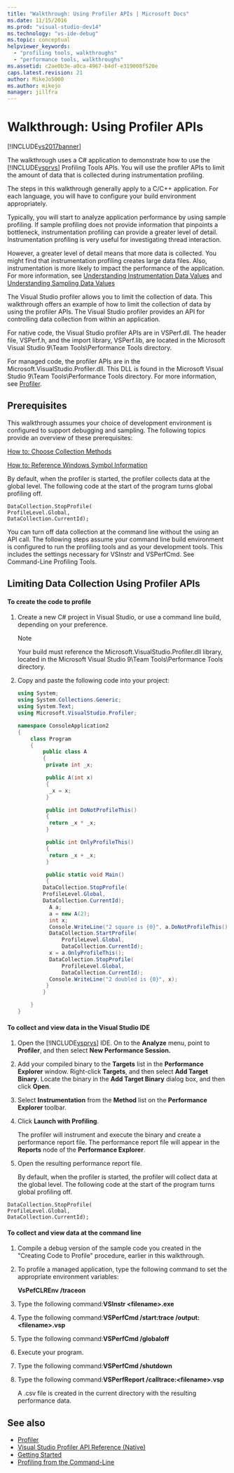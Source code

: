 ```yaml
---
title: "Walkthrough: Using Profiler APIs | Microsoft Docs"
ms.date: 11/15/2016
ms.prod: "visual-studio-dev14"
ms.technology: "vs-ide-debug"
ms.topic: conceptual
helpviewer_keywords:
  - "profiling tools, walkthroughs"
  - "performance tools, walkthroughs"
ms.assetid: c2ae0b3e-a0ca-4967-b4df-e319008f520e
caps.latest.revision: 21
author: MikeJo5000
ms.author: mikejo
manager: jillfra
---
```

# Walkthrough: Using Profiler APIs
[!INCLUDE[vs2017banner](../includes/vs2017banner.md)]

The walkthrough uses a C# application to demonstrate how to use the [!INCLUDE[vsprvs](../includes/vsprvs-md.md)] Profiling Tools APIs. You will use the profiler APIs to limit the amount of data that is collected during instrumentation profiling.

 The steps in this walkthrough generally apply to a C/C++ application. For each language, you will have to configure your build environment appropriately.

 Typically, you will start to analyze application performance by using sample profiling. If sample profiling does not provide information that pinpoints a bottleneck, instrumentation profiling can provide a greater level of detail. Instrumentation profiling is very useful for investigating thread interaction.

 However, a greater level of detail means that more data is collected. You might find that instrumentation profiling creates large data files. Also, instrumentation is more likely to impact the performance of the application. For more information, see [Understanding Instrumentation Data Values](../profiling/understanding-instrumentation-data-values.md) and [Understanding Sampling Data Values](../profiling/understanding-sampling-data-values.md)

 The Visual Studio profiler allows you to limit the collection of data. This walkthrough offers an example of how to limit the collection of data by using the profiler APIs. The Visual Studio profiler provides an API for controlling data collection from within an application.

 For native code, the Visual Studio profiler APIs are in VSPerf.dll. The header file, VSPerf.h, and the import library, VSPerf.lib, are located in the Microsoft Visual Studio 9\Team Tools\Performance Tools directory.

 For managed code, the profiler APIs are in the Microsoft.VisualStudio.Profiler.dll. This DLL is found in the Microsoft Visual Studio 9\Team Tools\Performance Tools directory. For more information, see [Profiler](/previous-versions/ms242704(v=vs.140)).

## Prerequisites
 This walkthrough assumes your choice of development environment is configured to support debugging and sampling. The following topics provide an overview of these prerequisites:

 [How to: Choose Collection Methods](../profiling/how-to-choose-collection-methods.md)

 [How to: Reference Windows Symbol Information](../profiling/how-to-reference-windows-symbol-information.md)

 By default, when the profiler is started, the profiler collects data at the global level. The following code at the start of the program turns global profiling off.

```
DataCollection.StopProfile(
ProfileLevel.Global,
DataCollection.CurrentId);
```

 You can turn off data collection at the command line without the using an API call. The following steps assume your command line build environment is configured to run the profiling tools and as your development tools. This includes the settings necessary for VSInstr and VSPerfCmd. See Command-Line Profiling Tools.

## Limiting Data Collection Using Profiler APIs

#### To create the code to profile

1. Create a new C# project in Visual Studio, or use a command line build, depending on your preference.

    > [!NOTE]
    > Your build must reference the Microsoft.VisualStudio.Profiler.dll library, located in the Microsoft Visual Studio 9\Team Tools\Performance Tools directory.

2. Copy and paste the following code into your project:

    ```csharp
    using System;
    using System.Collections.Generic;
    using System.Text;
    using Microsoft.VisualStudio.Profiler;

    namespace ConsoleApplication2
    {
        class Program
        {
            public class A
            {
             private int _x;

             public A(int x)
             {
              _x = x;
             }

             public int DoNotProfileThis()
             {
              return _x * _x;
             }

             public int OnlyProfileThis()
             {
              return _x + _x;
             }

             public static void Main()
             {
            DataCollection.StopProfile(
            ProfileLevel.Global,
            DataCollection.CurrentId);
              A a;
              a = new A(2);
              int x;
              Console.WriteLine("2 square is {0}", a.DoNotProfileThis());
              DataCollection.StartProfile(
                  ProfileLevel.Global,
                  DataCollection.CurrentId);
              x = a.OnlyProfileThis();
              DataCollection.StopProfile(
                  ProfileLevel.Global,
                  DataCollection.CurrentId);
              Console.WriteLine("2 doubled is {0}", x);
             }
            }

        }
    }
    ```

#### To collect and view data in the Visual Studio IDE

1. Open the [!INCLUDE[vsprvs](../includes/vsprvs-md.md)] IDE. On to the **Analyze** menu, point to **Profiler**, and then select **New Performance Session.**

2. Add your compiled binary to the **Targets** list in the **Performance Explorer** window. Right-click **Targets**, and then select **Add Target Binary**. Locate the binary in the **Add Target Binary** dialog box, and then click **Open**.

3. Select **Instrumentation** from the **Method** list on the **Performance Explorer** toolbar.

4. Click **Launch with Profiling**.

    The profiler will instrument and execute the binary and create a performance report file. The performance report file will appear in the **Reports** node of the **Performance Explorer**.

5. Open the resulting performance report file.

   By default, when the profiler is started, the profiler will collect data at the global level. The following code at the start of the program turns global profiling off.

```
DataCollection.StopProfile(
ProfileLevel.Global,
DataCollection.CurrentId);
```

#### To collect and view data at the command line

1. Compile a debug version of the sample code you created in the "Creating Code to Profile" procedure, earlier in this walkthrough.

2. To profile a managed application, type the following command to set the appropriate environment variables:

     **VsPefCLREnv /traceon**

3. Type the following command:**VSInstr \<filename>.exe**

4. Type the following command:**VSPerfCmd /start:trace /output:\<filename>.vsp**

5. Type the following command:**VSPerfCmd /globaloff**

6. Execute your program.

7. Type the following command:**VSPerfCmd /shutdown**

8. Type the following command:**VSPerfReport /calltrace:\<filename>.vsp**

     A .csv file is created in the current directory with the resulting performance data.

## See also

- [Profiler](/previous-versions/ms242704(v=vs.140))
- [Visual Studio Profiler API Reference (Native)](../profiling/visual-studio-profiler-api-reference-native.md)
- [Getting Started](../profiling/getting-started-with-performance-tools.md)
- [Profiling from the Command-Line](../profiling/using-the-profiling-tools-from-the-command-line.md)